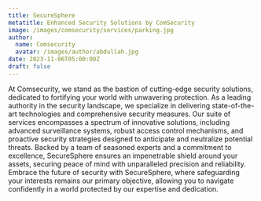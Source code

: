 ```yaml
---
title: SecureSphere
metatitle: Enhanced Security Solutions by ComSecurity
image: /images/comsecurity/services/parking.jpg
author:
  name: Comsecurity
  avatar: /images/author/abdullah.jpg
date: 2023-11-06T05:00:00Z
draft: false
---
```



At Comsecurity, we stand as the bastion of cutting-edge security solutions, dedicated to fortifying your world with unwavering protection. As a leading authority in the security landscape, we specialize in delivering state-of-the-art technologies and comprehensive security measures. Our suite of services encompasses a spectrum of innovative solutions, including advanced surveillance systems, robust access control mechanisms, and proactive security strategies designed to anticipate and neutralize potential threats. Backed by a team of seasoned experts and a commitment to excellence, SecureSphere ensures an impenetrable shield around your assets, securing peace of mind with unparalleled precision and reliability. Embrace the future of security with SecureSphere, where safeguarding your interests remains our primary objective, allowing you to navigate confidently in a world protected by our expertise and dedication.
